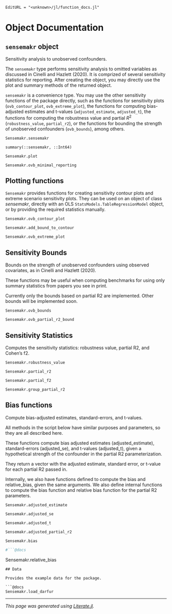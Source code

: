 ```@meta
EditURL = "<unknown>/jl/function_docs.jl"
```

# Object Documentation

## `sensemakr` object

Sensitivity analysis to unobserved confounders.

The `sensemakr` type performs sensitivity analysis to omitted variables as discussed in Cinelli and Hazlett (2020). It is comprized of several sensitivity statistics for reporting. After creating the object, you may directly use the plot and summary methods of the returned object.

`sensemakr` is a convenience type. You may use the other sensitivity functions of the package directly, such as the functions for sensitivity plots (`ovb_contour_plot`, `ovb_extreme_plot`), the functions for computing bias-adjusted estimates and t-values (`adjusted_estimate`, `adjusted_t`), the functions for computing the robustness value and partial $R^2$ (`robustness_value`, `partial_r2`), or the functions for bounding the strength of unobserved confounders (`ovb_bounds`), among others.

```@docs
Sensemakr.sensemakr
```

```@docs
summary(::sensemakr, ::Int64)
```

```@docs
Sensemakr.plot
```

```@docs
Sensemakr.ovb_minimal_reporting
```

## Plotting functions

`Sensemakr` provides functions for creating sensitivity contour plots and extreme scenario sensitivity plots. They can be used on an object of class *sensemakr*, directly with an OLS `StatsModels.TableRegressionModel` object, or by providing the required statistics manually.

```@docs
Sensemakr.ovb_contour_plot
```

```@docs
Sensemakr.add_bound_to_contour
```

```@docs
Sensemakr.ovb_extreme_plot
```

## Sensitivity Bounds

Bounds on the strength of unobserved confounders using observed covariates, as in Cinelli and Hazlett (2020).

These functions may be useful when computing benchmarks for using only summary statistics from papers you see in print.

Currently only the bounds based on partial R2 are implemented. Other bounds will be implemented soon.

```@docs
Sensemakr.ovb_bounds
```

```@docs
Sensemakr.ovb_partial_r2_bound
```

## Sensitivity Statistics

Computes the sensitivity statistics: robustness value, partial R2, and Cohen’s f2.

```@docs
Sensemakr.robustness_value
```

```@docs
Sensemakr.partial_r2
```

```@docs
Sensemakr.partial_f2
```

```@docs
Sensemakr.group_partial_r2
```

## Bias functions

Compute bias-adjusted estimates, standard-errors, and t-values.

All methods in the script below have similar purposes and parameters, so they are all described here.

These functions compute bias adjusted estimates (adjusted_estimate), standard-errors (adjusted_se), and t-values (adjusted_t), given a hypothetical strength of the confounder in the partial R2 parameterization.

They return a vector with the adjusted estimate, standard error, or t-value for each partial R2 passed in.

Internally, we also have functions defined to compute the bias and relative_bias, given the same arguments. We also define internal functions to compute the bias function and relative bias function for the partial R2 parameters.

```@docs
Sensemakr.adjusted_estimate
```

```@docs
Sensemakr.adjusted_se
```

```@docs
Sensemakr.adjusted_t
```

```@docs
Sensemakr.adjusted_partial_r2
```

```@docs
Sensemakr.bias
```

````julia
#```@docs
````

Sensemakr.relative_bias
```
## Data

Provides the example data for the package.

```@docs
Sensemakr.load_darfur
```

---

*This page was generated using [Literate.jl](https://github.com/fredrikekre/Literate.jl).*

